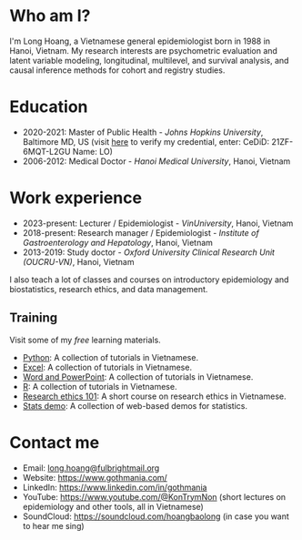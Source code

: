 # Who am I?

I'm Long Hoang, a Vietnamese general epidemiologist born in 1988 in Hanoi, Vietnam. My research interests are psychometric evaluation and latent variable modeling, longitudinal, multilevel, and survival analysis, and causal inference methods for cohort and registry studies.

# Education

* 2020-2021: Master of Public Health - *Johns Hopkins University*, Baltimore MD, US (visit [here](https://registrar.jhu.edu/credentials/diplomas/credential-validation/) to verify my credential, enter: CeDiD: 21ZF-6MQT-L2GU Name: LO)
* 2006-2012: Medical Doctor - *Hanoi Medical University*, Hanoi, Vietnam

# Work experience

* 2023-present: Lecturer / Epidemiologist - *VinUniversity*, Hanoi, Vietnam
* 2018-present: Research manager / Epidemiologist - *Institute of Gastroenterology and Hepatology*, Hanoi, Vietnam
* 2013-2019: Study doctor - *Oxford University Clinical Research Unit (OUCRU-VN)*, Hanoi, Vietnam

I also teach a lot of classes and courses on introductory epidemiology and biostatistics, research ethics, and data management.

## Training

Visit some of my *free* learning materials.

* [Python](https://github.com/gothmania/pytutor): A collection of tutorials in Vietnamese.
* [Excel](https://github.com/gothmania/exceltutor): A collection of tutorials in Vietnamese.
* [Word and PowerPoint](https://www.youtube.com/playlist?list=PLia_N2qlp_r_yI4Lphlj8xVOe5DCKG5oe): A collection of tutorials in Vietnamese.
* [R](https://gothmania.github.io/rtutor): A collection of tutorials in Vietnamese.
* [Research ethics 101](https://courses.reach.edu.vn/courses/research-ethics-101): A short course on research ethics in Vietnamese.
* [Stats demo](https://gothmania.github.io/stats_demo/): A collection of web-based demos for statistics.

# Contact me

* Email: long.hoang@fulbrightmail.org
* Website: https://www.gothmania.com/
* LinkedIn: https://www.linkedin.com/in/gothmania
* YouTube: https://www.youtube.com/@KonTrymNon (short lectures on epidemiology and other tools, all in Vietnamese)
* SoundCloud: https://soundcloud.com/hoangbaolong (in case you want to hear me sing)
